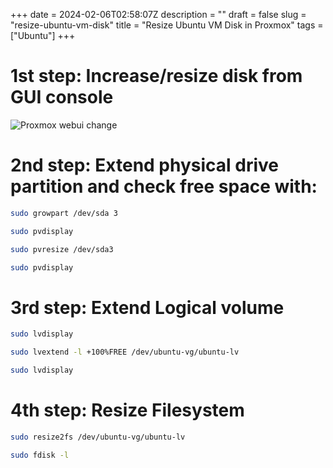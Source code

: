 +++
date = 2024-02-06T02:58:07Z
description = ""
draft = false
slug = "resize-ubuntu-vm-disk"
title = "Resize Ubuntu VM Disk in Proxmox"
tags = ["Ubuntu"]
+++


# 1st step: Increase/resize disk from GUI console

![Proxmox webui change](/assets/img/prox-resize.png#center)

# 2nd step: Extend physical drive partition and check free space with:

```bash
sudo growpart /dev/sda 3
```

```bash
sudo pvdisplay
```

```bash
sudo pvresize /dev/sda3
```

```bash
sudo pvdisplay
```



# 3rd step: Extend Logical volume



```bash
sudo lvdisplay
```

```bash
sudo lvextend -l +100%FREE /dev/ubuntu-vg/ubuntu-lv
```

```bash
sudo lvdisplay
```

# 4th step: Resize Filesystem

```bash
sudo resize2fs /dev/ubuntu-vg/ubuntu-lv
```

```bash
sudo fdisk -l
```



